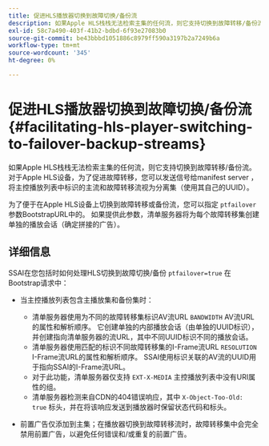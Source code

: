 ```yaml
---
title: 促进HLS播放器切换到故障切换/备份流
description: 如果Apple HLS栈栈无法检索主集的任何流，则它支持切换到故障转移/备份流。 对于Apple HLS设备，为了促进故障转移，您可以发送信号给manifest server ，将主控播放列表中标识的主流和故障转移流视为分离集（使用其自己的UUID）。
exl-id: 58c7a490-403f-41b2-bdbd-6f93e27083b0
source-git-commit: be43bbbd1051886c8979ff590a3197b2a7249b6a
workflow-type: tm+mt
source-wordcount: '345'
ht-degree: 0%

---
```


# 促进HLS播放器切换到故障切换/备份流 {#facilitating-hls-player-switching-to-failover-backup-streams}

如果Apple HLS栈栈无法检索主集的任何流，则它支持切换到故障转移/备份流。 对于Apple HLS设备，为了促进故障转移，您可以发送信号给manifest server ，将主控播放列表中标识的主流和故障转移流视为分离集（使用其自己的UUID）。

为了便于在Apple HLS设备上切换到故障转移或备份流，您可以指定 `ptfailover` 参数BootstrapURL中的。 如果提供此参数，清单服务器将为每个故障转移集创建单独的播放会话（确定拼接的广告）。

## 详细信息

SSAI在您包括时如何处理HLS切换到故障切换/备份 `ptfailover=true` 在Bootstrap请求中：

* 当主控播放列表包含主播放集和备份集时：

   * 清单服务器使用为不同的故障转移集标识AV流URL `BANDWIDTH` AV流URL的属性和解析顺序。 它创建单独的内部播放会话（由单独的UUID标识），并创建指向清单服务器的流URL，其中不同UUID标识不同的播放会话。
   * 清单服务器使用匹配的标识不同故障转移集的I-Frame流URL `RESOLUTION` I-Frame流URL的属性和解析顺序。 SSAI使用标识关联的AV流的UUID用于指向SSAI的I-Frame流URL。
   * 对于此功能，清单服务器仅支持 `EXT-X-MEDIA` 主控播放列表中没有URI属性的组。
   * 清单服务器检测来自CDN的404错误响应，其中 `X-Object-Too-Old: true` 标头，并在将该响应发送到播放器时保留状态代码和标头。

* 前置广告仅添加到主集；在播放器切换到故障转移流时，故障转移集中会完全禁用前置广告，以避免任何错误和/或重复的前置广告。
